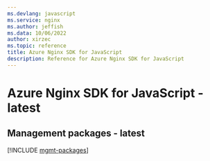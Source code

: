```yaml
---
ms.devlang: javascript
ms.service: nginx
ms.author: jeffish
ms.data: 10/06/2022
author: xirzec
ms.topic: reference
title: Azure Nginx SDK for JavaScript
description: Reference for Azure Nginx SDK for JavaScript
---
```

# Azure Nginx SDK for JavaScript - latest

## Management packages - latest
[!INCLUDE [mgmt-packages](nginx-mgmt-index.md)]